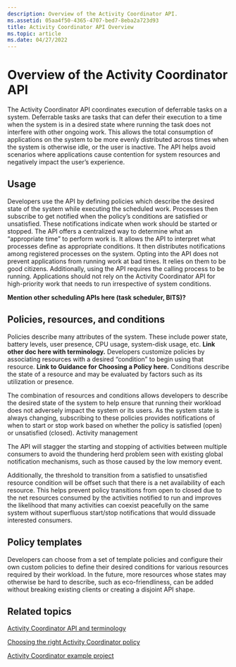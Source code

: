 ```yaml
---
description: Overview of the Activity Coordinator API.
ms.assetid: 05aa4f50-4365-4707-bed7-8eba2a723d93
title: Activity Coordinator API Overview
ms.topic: article
ms.date: 04/27/2022
---
```


# Overview of the Activity Coordinator API

The Activity Coordinator API coordinates execution of deferrable tasks on a system. Deferrable tasks are tasks that can defer their execution to a time when the system is in a desired state where running the task does not interfere with other ongoing work. This allows the total consumption of applications on the system to be more evenly distributed across times when the system is otherwise idle, or the user is inactive. The API helps avoid scenarios where applications cause contention for system resources and negatively impact the user’s experience.

## Usage

Developers use the API by defining policies which describe the desired state of the system while executing the scheduled work. Processes then subscribe to get notified when the policy’s conditions are satisfied or unsatisfied. These notifications indicate when work should be started or stopped. The API offers a centralized way to determine what an “appropriate time” to perform work is. It allows the API to interpret what processes define as appropriate conditions. It then distributes notifications among registered processes on the system.
Opting into the API does not prevent applications from running work at bad times. It relies on them to be good citizens. Additionally, using the API requires the calling process to be running. Applications should not rely on the Activity Coordinator API for high-priority work that needs to run irrespective of system conditions.

**Mention other scheduling APIs here (task scheduler, BITS)?**

## Policies, resources, and conditions

Policies describe many attributes of the system. These include power state, battery levels, user presence, CPU usage, system-disk usage, etc. **Link other doc here with terminology.** Developers customize policies by associating resources with a desired “condition” to begin using that resource. **Link to Guidance for Choosing a Policy here.** Conditions describe the state of a resource and may be evaluated by factors such as its utilization or presence.

The combination of resources and conditions allows developers to describe the desired state of the system to help ensure that running their workload does not adversely impact the system or its users. As the system state is always changing, subscribing to these policies provides notifications of when to start or stop work based on whether the policy is satisfied (open) or unsatisfied (closed).
Activity management

The API will stagger the starting and stopping of activities between multiple consumers to avoid the thundering herd problem seen with existing global notification mechanisms, such as those caused by the low memory event.

Additionally, the threshold to transition from a satisfied to unsatisfied resource condition will be offset such that there is a net availability of each resource. This helps prevent policy transitions from open to closed due to the net resources consumed by the activities notified to run and improves the likelihood that many activities can coexist peacefully on the same system without superfluous start/stop notifications that would dissuade interested consumers.

## Policy templates

Developers can choose from a set of template policies and configure their own custom policies to define their desired conditions for various resources required by their workload. In the future, more resources whose states may otherwise be hard to describe, such as eco-friendliness, can be added without breaking existing clients or creating a disjoint API shape.

## Related topics

[Activity Coordinator API and terminology](activity-coordinator-api-and-terminology.md)

[Choosing the right Activity Coordinator policy](choosing-the-right-activity-coordinator-policy.md)

[Activity Coordinator example project](activity-coordinator-example-project.md)
